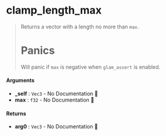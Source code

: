 # clamp\_length\_max

>  Returns a vector with a length no more than `max`.
>  # Panics
>  Will panic if `max` is negative when `glam_assert` is enabled.

#### Arguments

- **\_self** : `Vec3` \- No Documentation 🚧
- **max** : `f32` \- No Documentation 🚧

#### Returns

- **arg0** : `Vec3` \- No Documentation 🚧